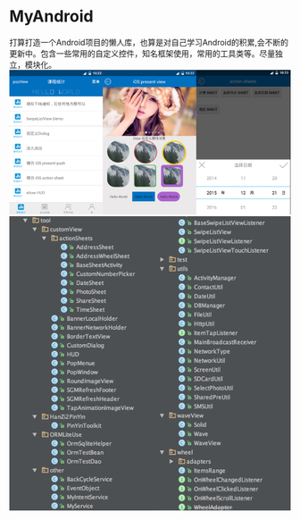 # MyAndroid
打算打造一个Android项目的懒人库，也算是对自己学习Android的积累,会不断的更新中。包含一些常用的自定义控件，知名框架使用，常用的工具类等。尽量独立，模块化。
![image](https://github.com/AndyFightting/MyAndroid/blob/master/sample.png)
![image](https://github.com/AndyFightting/MyAndroid/blob/master/sample2.png)

